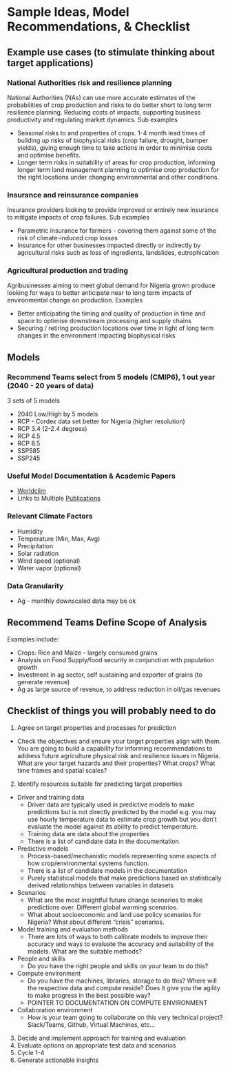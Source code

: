 # Sample Ideas, Model Recommendations, & Checklist

## Example use cases (to stimulate thinking about target applications)
 
### National Authorities risk and resilience planning
National Authorities (NAs) can use more accurate estimates of the probabilities of crop production and risks to do better short to long term resilience planning. Reducing costs of impacts, supporting business productivity and regulating market dynamics. Sub examples
- Seasonal risks to and properties of crops. 1-4 month lead times of building up risks of biophysical risks (crop failure, drought, bumper yields), giving enough time to take actions in order to minimise costs and optimise benefits.
- Longer term risks in suitability of areas for crop production, informing longer term land management planning to optimise crop production for the right locations under changing environmental and other conditions.

### Insurance and reinsurance companies
Insurance providers looking to provide improved or entirely new insurance to mitigate impacts of crop failures. Sub examples
- Parametric insurance for farmers - covering them against some of the risk of climate-induced crop losses
- Insurance for other businesses impacted directly or indirectly by agricultural risks such as loss of ingredients, landslides, eutrophication

### Agricultural production and trading
Agribusinesses aiming to meet global demand for Nigeria grown produce looking for ways to better anticipate near to long term impacts of environmental change on production. Examples
- Better anticipating the timing and quality of production in time and space to optimise downstream processing and supply chains
- Securing / retiring production locations over time in light of long term changes in the environment impacting biophysical risks

## Models

### Recommend Teams select from 5 models (CMIP6), 1 out year (2040 - 20 years of data)
3 sets of 5 models
- 2040 Low/High by 5 models
- RCP - Cordex data set better for Nigeria (higher resolution)
- RCP 3.4 (2-2.4 degrees)
- RCP 4.5
- RCP 8.5
- SSP585
- SSP245

### Useful Model Documentation & Academic Papers
- [Worldclim](https://worldclim.org/data/cmip6/cmip6climate.html)
- Links to Multiple [Publications](https://docs.google.com/document/d/1cLb_99EFHEevbbox3ubInYBpjnLLbbbmiZV0IY3wdZc/edit?usp=sharing)

### Relevant Climate Factors
- Humidity
- Temperature (Min, Max, Avg) 
- Precipitation
- Solar radiation
- Wind speed (optional)
- Water vapor (optional)

### Data Granularity
- Ag - monthly downscaled data may be ok

## Recommend Teams Define Scope of Analysis
Examples include:
- Crops: Rice and Maize - largely consumed grains
- Analysis on Food Supply/food security in conjunction with population growth
- Investment in ag sector, self sustaining and exporter of grains (to generate revenue) 
- Ag as large source of revenue, to address reduction in oil/gas revenues

## Checklist of things you will probably need to do
1. Agree on target properties and processes for prediction
- Check the objectives and ensure your target properties align with them. You are going to build a capability for informing recommendations to address future agriculture physical risk and resilience issues in Nigeria. What are your target hazards and their properties? What crops? What time frames and spatial scales?
2. Identify resources suitable for predicting target properties
  - Driver and training data
    - Driver data are typically used in predictive models to make predictions but is not directly predicted by the model e.g. you may use hourly temperature data to estimate crop growth but you don’t evaluate the model against its ability to predict temperature.
    - Training data are data about the properties 
    - There is a list of candidate data in the documentation
  - Predictive models
    - Process-based/mechanistic models representing some aspects of how crop/environmental systems function. 
    - There is a list of candidate models in the documentation
    - Purely statistical models that make predictions based on statistically derived relationships between variables in datasets
  - Scenarios
    - What are the most insightful future change scenarios to make predictions over. Different global warming scenarios. 
    - What about socioeconomic and land use policy scenarios for Nigeria? What about different “crisis” scenarios.
  - Model training and evaluation methods
    - There are lots of ways to both calibrate models to improve their accuracy and ways to evaluate the accuracy and suitability of the models. What are the suitable methods?
  - People and skills
    - Do you have the right people and skills on your team to do this?
  - Compute environment
    - Do you have the machines, libraries, storage to do this? Where will the respective data and compute reside? Does it give you the agility to make progress in the best possible way?
    - POINTER TO DOCUMENTATION ON COMPUTE ENVIRONMENT
  - Collaboration environment
    - How is your team going to collaborate on this very technical project? Slack/Teams, Github, Virtual Machines, etc…
3. Decide and implement approach for training and evaluation 
4. Evaluate options on appropriate test data and scenarios
5. Cycle 1-4
6. Generate actionable insights
